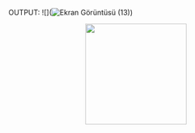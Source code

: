 OUTPUT:
![](![Ekran Görüntüsü (13)](https://user-images.githubusercontent.com/81915186/230473988-9132cc24-ec2b-4a33-bc5f-7c47aaba8c07.png))
<p align="center">
  <img width="200" height="200" src="![Ekran Görüntüsü (13)](https://user-images.githubusercontent.com/81915186/230473704-c481bb6c-ff22-407f-8266-b8fc967f9387.png)">
</p>
